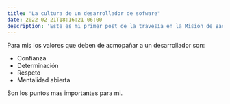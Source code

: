 ```yaml
---
title: "La cultura de un desarrollador de sofware"
date: 2022-02-21T18:16:21-06:00
description: 'Este es mi primer post de la travesía en la Misión de Backend con Node JS de Launch X.'
---
```


Para mis los valores que deben de acmopañar a un desarrollador son:

- Confianza
- Determinación
- Respeto
- Mentalidad abierta

Son los puntos mas importantes para mi.
